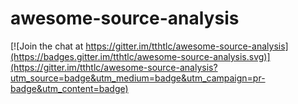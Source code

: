 # awesome-source-analysis

[![Join the chat at https://gitter.im/tthtlc/awesome-source-analysis](https://badges.gitter.im/tthtlc/awesome-source-analysis.svg)](https://gitter.im/tthtlc/awesome-source-analysis?utm_source=badge&utm_medium=badge&utm_campaign=pr-badge&utm_content=badge)
